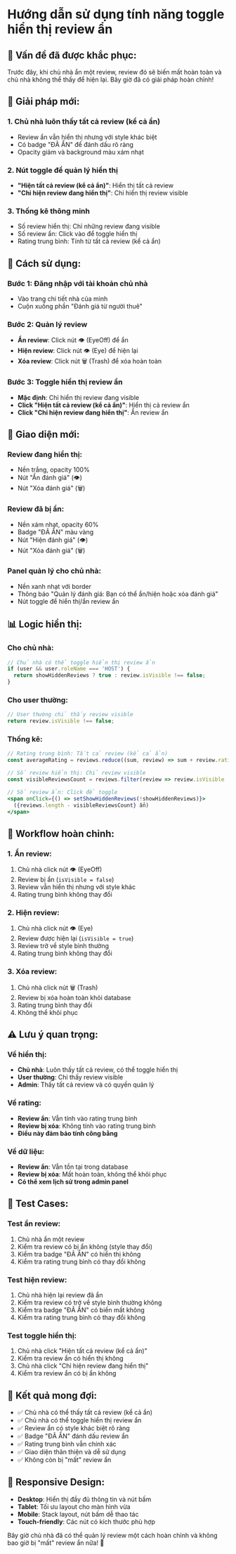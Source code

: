 # Hướng dẫn sử dụng tính năng toggle hiển thị review ẩn

## 🎯 **Vấn đề đã được khắc phục:**

Trước đây, khi chủ nhà ẩn một review, review đó sẽ biến mất hoàn toàn và chủ nhà không thể thấy để hiện lại. Bây giờ đã có giải pháp hoàn chỉnh!

## 🔧 **Giải pháp mới:**

### **1. Chủ nhà luôn thấy tất cả review (kể cả ẩn)**
- Review ẩn vẫn hiển thị nhưng với style khác biệt
- Có badge "ĐÃ ẨN" để đánh dấu rõ ràng
- Opacity giảm và background màu xám nhạt

### **2. Nút toggle để quản lý hiển thị**
- **"Hiện tất cả review (kể cả ẩn)"**: Hiển thị tất cả review
- **"Chỉ hiện review đang hiển thị"**: Chỉ hiển thị review visible

### **3. Thống kê thông minh**
- Số review hiển thị: Chỉ những review đang visible
- Số review ẩn: Click vào để toggle hiển thị
- Rating trung bình: Tính từ tất cả review (kể cả ẩn)

## 🚀 **Cách sử dụng:**

### **Bước 1: Đăng nhập với tài khoản chủ nhà**
- Vào trang chi tiết nhà của mình
- Cuộn xuống phần "Đánh giá từ người thuê"

### **Bước 2: Quản lý review**
- **Ẩn review**: Click nút 👁️ (EyeOff) để ẩn
- **Hiện review**: Click nút 👁️ (Eye) để hiện lại
- **Xóa review**: Click nút 🗑️ (Trash) để xóa hoàn toàn

### **Bước 3: Toggle hiển thị review ẩn**
- **Mặc định**: Chỉ hiển thị review đang visible
- **Click "Hiện tất cả review (kể cả ẩn)"**: Hiển thị cả review ẩn
- **Click "Chỉ hiện review đang hiển thị"**: Ẩn review ẩn

## 🎨 **Giao diện mới:**

### **Review đang hiển thị:**
- Nền trắng, opacity 100%
- Nút "Ẩn đánh giá" (👁️)
- Nút "Xóa đánh giá" (🗑️)

### **Review đã bị ẩn:**
- Nền xám nhạt, opacity 60%
- Badge "ĐÃ ẨN" màu vàng
- Nút "Hiện đánh giá" (👁️)
- Nút "Xóa đánh giá" (🗑️)

### **Panel quản lý cho chủ nhà:**
- Nền xanh nhạt với border
- Thông báo "Quản lý đánh giá: Bạn có thể ẩn/hiện hoặc xóa đánh giá"
- Nút toggle để hiển thị/ẩn review ẩn

## 📊 **Logic hiển thị:**

### **Cho chủ nhà:**
```jsx
// Chủ nhà có thể toggle hiển thị review ẩn
if (user && user.roleName === 'HOST') {
  return showHiddenReviews ? true : review.isVisible !== false;
}
```

### **Cho user thường:**
```jsx
// User thường chỉ thấy review visible
return review.isVisible !== false;
```

### **Thống kê:**
```jsx
// Rating trung bình: Tất cả review (kể cả ẩn)
const averageRating = reviews.reduce((sum, review) => sum + review.rating, 0) / reviews.length;

// Số review hiển thị: Chỉ review visible
const visibleReviewsCount = reviews.filter(review => review.isVisible !== false).length;

// Số review ẩn: Click để toggle
<span onClick={() => setShowHiddenReviews(!showHiddenReviews)}>
  ({reviews.length - visibleReviewsCount} ẩn)
</span>
```

## 🔄 **Workflow hoàn chỉnh:**

### **1. Ẩn review:**
1. Chủ nhà click nút 👁️ (EyeOff)
2. Review bị ẩn (`isVisible = false`)
3. Review vẫn hiển thị nhưng với style khác
4. Rating trung bình không thay đổi

### **2. Hiện review:**
1. Chủ nhà click nút 👁️ (Eye)
2. Review được hiện lại (`isVisible = true`)
3. Review trở về style bình thường
4. Rating trung bình không thay đổi

### **3. Xóa review:**
1. Chủ nhà click nút 🗑️ (Trash)
2. Review bị xóa hoàn toàn khỏi database
3. Rating trung bình thay đổi
4. Không thể khôi phục

## ⚠️ **Lưu ý quan trọng:**

### **Về hiển thị:**
- **Chủ nhà**: Luôn thấy tất cả review, có thể toggle hiển thị
- **User thường**: Chỉ thấy review visible
- **Admin**: Thấy tất cả review và có quyền quản lý

### **Về rating:**
- **Review ẩn**: Vẫn tính vào rating trung bình
- **Review bị xóa**: Không tính vào rating trung bình
- **Điều này đảm bảo tính công bằng**

### **Về dữ liệu:**
- **Review ẩn**: Vẫn tồn tại trong database
- **Review bị xóa**: Mất hoàn toàn, không thể khôi phục
- **Có thể xem lịch sử trong admin panel**

## 🧪 **Test Cases:**

### **Test ẩn review:**
1. Chủ nhà ẩn một review
2. Kiểm tra review có bị ẩn không (style thay đổi)
3. Kiểm tra badge "ĐÃ ẨN" có hiển thị không
4. Kiểm tra rating trung bình có thay đổi không

### **Test hiện review:**
1. Chủ nhà hiện lại review đã ẩn
2. Kiểm tra review có trở về style bình thường không
3. Kiểm tra badge "ĐÃ ẨN" có biến mất không
4. Kiểm tra rating trung bình có thay đổi không

### **Test toggle hiển thị:**
1. Chủ nhà click "Hiện tất cả review (kể cả ẩn)"
2. Kiểm tra review ẩn có hiển thị không
3. Chủ nhà click "Chỉ hiện review đang hiển thị"
4. Kiểm tra review ẩn có bị ẩn không

## 🎉 **Kết quả mong đợi:**

- ✅ Chủ nhà có thể thấy tất cả review (kể cả ẩn)
- ✅ Chủ nhà có thể toggle hiển thị review ẩn
- ✅ Review ẩn có style khác biệt rõ ràng
- ✅ Badge "ĐÃ ẨN" đánh dấu review ẩn
- ✅ Rating trung bình vẫn chính xác
- ✅ Giao diện thân thiện và dễ sử dụng
- ✅ Không còn bị "mất" review ẩn

## 📱 **Responsive Design:**

- **Desktop**: Hiển thị đầy đủ thông tin và nút bấm
- **Tablet**: Tối ưu layout cho màn hình vừa
- **Mobile**: Stack layout, nút bấm dễ thao tác
- **Touch-friendly**: Các nút có kích thước phù hợp

Bây giờ chủ nhà đã có thể quản lý review một cách hoàn chỉnh và không bao giờ bị "mất" review ẩn nữa! 🎉
